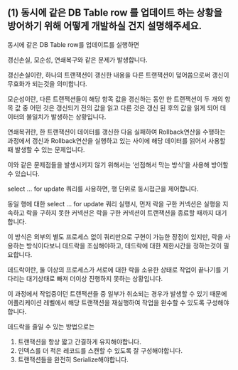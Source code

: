 

## (1) 동시에 같은 DB Table row 를 업데이트 하는 상황을 방어하기 위해 어떻게 개발하실 건지 설명해주세요.

동시에 같은 DB Table row를 업데이트를 실행하면 

갱신손실, 모순성, 연쇄복구와 같은 문제가 발생합니다.

갱신손실이란, 하나의 트랜잭션이 갱신한 내용을 다른 트랜잭션이 덮어씀으로써 갱신이 무효화가 되는것을 의미합니다.

모순성이란, 다른 트랜잭션들이 해당 항목 값을 갱신하는 동안 한 트랜잭션이 두 개의 항목 값 중 어떤 것은 갱신되기 전의 값을 읽고 다른 것은 갱신 된 후의 값을 읽게 되어 데이터의 불일치가 발생하는 상황입니다.

연쇄복귀란, 한 트랜잭션이 데이터를 갱신한 다음 실패하여 Rollback연산을 수행하는 과정에서 갱신과 Rollback연산을 실행하고 있는 사이에 해당 데이터를 읽어서 사용할 때 발생할 수 있는 문제입니다.

이와 같은 문제점들을 발생시키지 않기 위해서는 ‘선점해서 막는 방식’을 사용해 방어할 수 있습니다.

select … for update 쿼리를 사용하면, 행 단위로 동시접근을 제어합니다.

동일 행에 대한 select … for update 쿼리 실행시, 먼저 락을 구한 커넥션은 실행을 지속하고 락을 구하지 못한 커넥션은 락을 구한 커넥션이 트랜잭션을 종료할 때까지 대기합니다.

이 방식은 외부의 별도 프로세스 없이 쿼리만으로 구현이 가능한 장점이 있지만, 락을 사용하는 방식이다보니 데드락을 조심해야하고, 데드락에 대한 제한시간을 정하는것이 필요합니다.

데드락이란, 둘 이상의 프로세스가 서로에 대한 락을 소유한 상태로 작업이 끝나기를 기다리는 대기상태로 빠져 더이상 진행하지 못하는 상황입니다.

이 과정에서 작업중이던 트랜잭션들 중 일부가 취소되는 경우가 발생할 수 있기 때문에 어플리케이션 레벨에서 해당 트랜잭션을 재실행하여 작업을 완수할 수 있도록 구성해야 합니다.

데드락을 줄일 수 있는 방법으로는

1. 트랜잭션을 항상 짧고 간결하게 유지해야합니다.
2. 인덱스를 더 적은 레코드를 스캔할 수 있도록 잘 구성해야합니다.
3. 트랜잭션들을 완전히 Serialize해야합니다.
